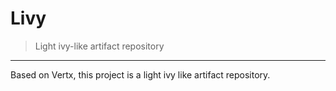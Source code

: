 # Livy

> Light ivy-like artifact repository

---

Based on Vertx, this project is a light ivy like artifact repository.

